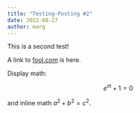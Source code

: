 ```yaml
---
title: "Testing-Posting #2"
date: 2022-08-27
author: marg
---
```


This is a second test!

A link to [fool.com](http://www.fool.com) is here.

Display math:
```math
e^{i\pi} + 1 = 0
```
and inline math $`a^2 + b^2 = c^2`$.
